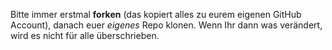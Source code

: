 Bitte immer erstmal **forken** (das kopiert alles zu eurem eigenen GitHub Account), danach euer *eigenes* Repo klonen. Wenn Ihr dann was verändert, wird es nicht für alle überschrieben.
